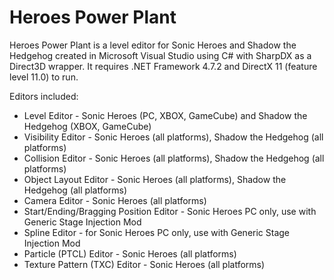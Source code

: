 # Heroes Power Plant
Heroes Power Plant is a level editor for Sonic Heroes and Shadow the Hedgehog created in Microsoft Visual Studio using C# with SharpDX as a Direct3D wrapper. It requires .NET Framework 4.7.2 and DirectX 11 (feature level 11.0) to run.

Editors included:
*  Level Editor - Sonic Heroes (PC, XBOX, GameCube) and Shadow the Hedgehog (XBOX, GameCube)
*  Visibility Editor - Sonic Heroes (all platforms), Shadow the Hedgehog (all platforms)
*  Collision Editor - Sonic Heroes (all platforms), Shadow the Hedgehog (all platforms)
*  Object Layout Editor - Sonic Heroes (all platforms), Shadow the Hedgehog (all platforms)
*  Camera Editor - Sonic Heroes (all platforms)
*  Start/Ending/Bragging Position Editor - Sonic Heroes PC only, use with Generic Stage Injection Mod
*  Spline Editor - for Sonic Heroes PC only, use with Generic Stage Injection Mod
*  Particle (PTCL) Editor - Sonic Heroes (all platforms)
*  Texture Pattern (TXC) Editor - Sonic Heroes (all platforms)